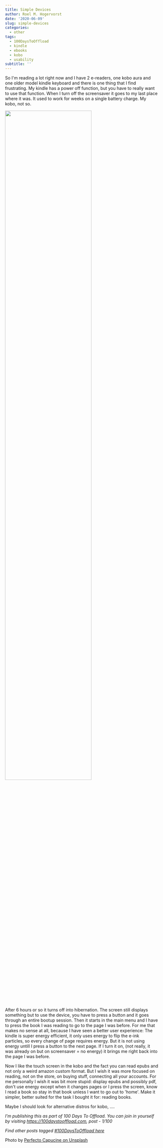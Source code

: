 ```yaml
---
title: Simple Devices
author: Roel M. Hogervorst
date: '2020-06-09'
slug: simple-devices
categories:
  - other
tags:
  - 100DaysToOffload
  - kindle
  - ebooks
  - kobo
  - usability
subtitle: ''
---
```


So I'm reading a lot right now and I have 2 e-readers, one kobo aura and one older model kindle keyboard and there is one thing that I find frustrating. My kindle has a power off function, but you have to really want
to use that function. When I turn off the screensaver it goes to my last place where it was. It used to work for weeks on a single battery charge. My kobo, not so. 

<img src="/2020-06-09-simple-devices/index_files/perfecto-capucine-3gC4gBnD3Xs-unsplash.jpg" alt="" width="75%"/>

After 6 hours or so it turns off into hibernation. The screen still displays something but to use the device, you have to press a button and it goes through an entire bootup session. Then it starts in the main menu and I have to press the book I was reading to go to the page I was before.
For me that makes no sense at all, because I have seen a better user experience: The kindle is super energy efficient, it only uses energy to flip the e-ink particles, so every change of page requires energy. But it is not using energy untill I press a button to the next page. If I turn it on, (not really, it was already on but on screensaver = no energy) it brings me right back into the page I was before.

Now I like the touch screen in the kobo and the fact you can read epubs and not only a weird amazon custom format. But I wish it was more focused on reading, not on the store, on buying stuff, connecting all your accounts. For me personally I wish it was bit more stupid: display epubs and possibly pdf, don't use energy except when it changes pages or I press the screen, know I read a book so stay in that book unless I want to go out to 'home'. Make it simpler, better suited for the task I bought it for: reading books.

Maybe I should look for alternative distros for kobo, .... 

*I’m publishing this as part of 100 Days To Offload. You can join in yourself by visiting https://100daystooffload.com, post - 1/100*

*Find other posts tagged  [#100DaysToOffload here](https://notes.rmhogervorst.nl/tags/100DaysToOffload/)*

Photo by [Perfecto Capucine on Unsplash](https://unsplash.com/photos/3gC4gBnD3Xs)
